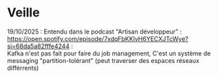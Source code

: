 # Veille
19/10/2025 :
Entendu dans le podcast "Artisan développeur" : https://open.spotify.com/episode/7xdqFbKKlvH6YECXJTcWye?si=68da5a82fffe4244 : <br/>
  Kafka n'est pas fait pour faire du job management, C'est un système de messaging "partition-tolérant" (peut traverser des espaces réseaux différrents)
